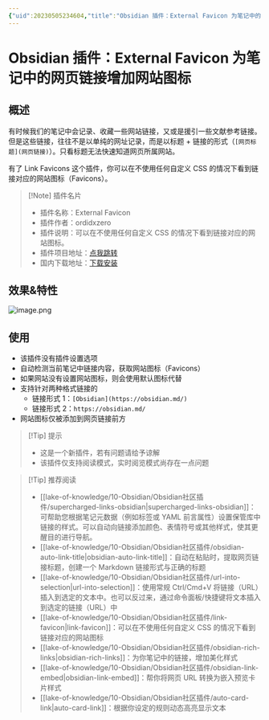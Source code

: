 ```yaml
---
{"uid":20230505234604,"title":"Obsidian 插件：External Favicon 为笔记中的网页链接增加网站图标","tags":["Obsidian","插件","链接","网站图标"],"description":"Obsidian 插件：External Favicon 为笔记中的网页链接增加网站图标","author":"OS","type":"other","draft":false,"editable":false,"modified":20230516120421,"dg-publish":true,"permalink":"/lake-of-knowledge/10-obsidian/obsidian/external-favicon/","dgPassFrontmatter":true}
---
```



# Obsidian 插件：External Favicon 为笔记中的网页链接增加网站图标

## 概述

有时候我们的笔记中会记录、收藏一些网站链接，又或是援引一些文献参考链接。但是这些链接，往往不是以单纯的网址记录，而是以标题 + 链接的形式（`[网页标题](网页链接)`）。只看标题无法快速知道网页所属网站。

有了 Link Favicons 这个插件，你可以在不使用任何自定义 CSS 的情况下看到链接对应的网站图标（Favicons）。

> [!Note] 插件名片
> - 插件名称：External Favicon
> - 插件作者：ordidxzero
> - 插件说明：可以在不使用任何自定义 CSS 的情况下看到链接对应的网站图标。
> - 插件项目地址：[点我跳转](https://github.com/ordidxzero/obsidian-external-favicon)
> - 国内下载地址：[下载安装](https://pkmer.cn/products/plugin/pluginMarket/?external-favicon)

## 效果&特性

![image.png](https://cdn.pkmer.cn/images/20230505234729.png!pkmer)

## 使用

- 该插件没有插件设置选项
- 自动检测当前笔记中链接内容，获取网站图标（Favicons）
- 如果网站没有设置网站图标，则会使用默认图标代替
- 支持针对两种格式链接的
	- 链接形式 1：`[Obsidian](https://obsidian.md/)`
	- 链接形式 2：`https://obsidian.md/`
- 网站图标仅被添加到网页链接前方

>[!Tip] 提示
>- 这是一个新插件，若有问题请给予谅解
>- 该插件仅支持阅读模式，实时阅览模式尚存在一点问题

> [!Tip] 推荐阅读
> - [[lake-of-knowledge/10-Obsidian/Obsidian社区插件/supercharged-links-obsidian\|supercharged-links-obsidian]]：可帮助您根据笔记元数据（例如标签或 YAML 前言属性）设置保管库中链接的样式。可以自动向链接添加颜色、表情符号或其他样式，使其更醒目的进行导航。
> - [[lake-of-knowledge/10-Obsidian/Obsidian社区插件/obsidian-auto-link-title\|obsidian-auto-link-title]]：自动在粘贴时，提取网页链接标题，创建一个 Markdown 链接形式与正确的标题
> - [[lake-of-knowledge/10-Obsidian/Obsidian社区插件/url-into-selection\|url-into-selection]]：使用常规 Ctrl/Cmd+V 将链接（URL）插入到选定的文本中。也可以反过来，通过命令面板/快捷键将文本插入到选定的链接（URL）中
> - [[lake-of-knowledge/10-Obsidian/Obsidian社区插件/link-favicon\|link-favicon]]：可以在不使用任何自定义 CSS 的情况下看到链接对应的网站图标
> - [[lake-of-knowledge/10-Obsidian/Obsidian社区插件/obsidian-rich-links\|obsidian-rich-links]]：为你笔记中的链接，增加美化样式
> - [[lake-of-knowledge/10-Obsidian/Obsidian社区插件/obsidian-link-embed\|obsidian-link-embed]]：帮你将网页 URL 转换为嵌入预览卡片样式
> - [[lake-of-knowledge/10-Obsidian/Obsidian社区插件/auto-card-link\|auto-card-link]]：根据你设定的规则动态高亮显示文本
